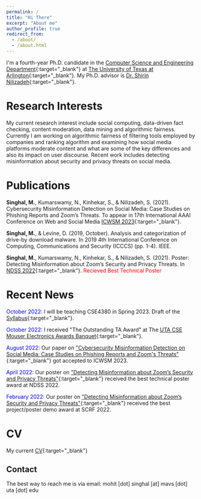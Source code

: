 ```yaml
---
permalink: /
title: "Hi There"
excerpt: "About me"
author_profile: true
redirect_from: 
  - /about/
  - /about.html
---
```


I'm a fourth-year Ph.D. candidate in the [Computer Science and Engineering Department](https://www.uta.edu/academics/schools-colleges/engineering/academics/departments/cse){:target="_blank"} at [The University of Texas at Arlington](https://www.uta.edu/){:target="_blank"}. My Ph.D. advisor is [Dr. Shirin Nilizadeh](https://www.uta.edu/academics/faculty/profile?username=nilizadehs){:target="_blank"}. 



Research Interests
======
My current research interest include social computing, data-driven fact checking, content moderation, data mining and algorithmic fairness. Currently I am working on algorithmic fairness of filtering tools employed by companies and ranking algorithm and examining how social media platforms moderate content and what are some of the key differences and also its impact on user discourse. Recent work includes detecting misinformation about security and privacy threats on social media. 

Publications
======
**Singhal, M.**, Kumarswamy, N., Kinhekar, S., & Nilizadeh, S. (2021). Cybersecurity Misinformation Detection on Social Media: Case Studies on Phishing Reports and Zoom’s Threats. To appear in 17th International AAAI Conference on Web and Social Media [ICWSM 2023](https://arxiv.org/pdf/2110.12296.pdf){:target="_blank"}.

**Singhal, M.**, & Levine, D. (2019, October). Analysis and categorization of drive-by download malware. In 2019 4th International Conference on Computing, Communications and Security (ICCCS) (pp. 1-4). IEEE.

**Singhal, M.**, Kumarswamy, N., Kinhekar, S., & Nilizadeh, S. (2021). Poster: Detecting Misinformation about Zoom’s Security and Privacy Threats. In [NDSS 2022](https://www.ndss-symposium.org/wp-content/uploads/NDSS2022Poster_paper_25.pdf){:target="_blank"}. <span style="color:red">Recieved Best Technical Poster</span>

Recent News
======
<span style="color:blue">October 2022:</span> I will be teaching CSE4380 in Spring 2023. Draft of the [Syllabus](http://msinghal10.github.io/files/CSE-4380-2023Spring-Syllabus.pdf){:target="_blank"}.

<span style="color:blue">October 2022:</span> I received "The Outstanding TA Award" at The [UTA CSE Mouser Electronics Awards Banquet](https://www.facebook.com/cseutarlington/photos/a.8170724059667577/8170653603007956){:target="_blank"}.

<span style="color:blue">August 2022:</span> Our paper on ["Cybersecurity Misinformation Detection on Social Media: Case Studies on Phishing Reports and Zoom's Threats"](https://arxiv.org/pdf/2110.12296.pdf){:target="_blank"} got accepted to ICWSM 2023.

<span style="color:blue">April 2022:</span> Our poster on ["Detecting Misinformation about Zoom’s Security and Privacy Threats"](https://twitter.com/NDSSSymposium/status/1519349732283273216){:target="_blank"} received the best technical poster award at NDSS 2022.

<span style="color:blue">February 2022:</span> Our poster on ["Detecting Misinformation about Zoom’s Security and Privacy Threats"](https://uta.engineering/scrf/presentations.php){:target="_blank"} received the best project/poster demo award at SCRF 2022.


CV
======
My current [CV](https://msinghal10.github.io/Resume/){:target="_blank"}

Contact
------
The best way to reach me is via email: mohit [dot] singhal [at] mavs [dot] uta [dot] edu
